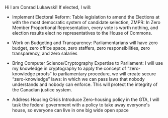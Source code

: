 Hi I am Conrad Lukawski!
  If elected, I will: 
  - Implement Electoral Reform: Table legislation to amend the Elections at with the most democratic system of candidate selection, ZMPR: In Zero Member Proportional Representation, every vote is worth nothing, and election results elect no representatives to the House of Commons.

  - Work on Budgeting and Transparency: Parliamentarians will have zero budget, zero office space, zero staffers, zero responsibilities, zero transparency, and zero salaries

  - Bring Computer Science/Cryptography Expertise to Parliament: I will use my knowledge in cryptography to apply the concept of “zero-knowledge proofs” to parliamentary procedure, we will create secure “zero-knowledge” laws: in which we can pass laws that nobody understands and nobody can enforce. This will protect the integrity of the Canadian justice system.

  - Address Housing Crisis Introduce Zero-housing policy in the GTA, I will task the federal government with a policy to take away everyone's house, so everyone can live in one big wide open space
